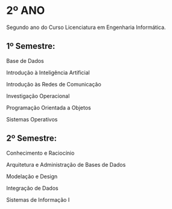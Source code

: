 # 2º ANO

Segundo ano do Curso Licenciatura em Engenharia Informática.

## 1º Semestre:

Base de Dados

Introdução à Inteligência Artificial 

Introdução às Redes de Comunicação

Investigação Operacional 

Programação Orientada a Objetos

Sistemas Operativos 

## 2º Semestre:

Conhecimento e Raciocínio
	 	 	 	 
Arquitetura e Administração de Bases de Dados 

Modelação e Design

Integração de Dados 

Sistemas de Informação I
 	 	 
